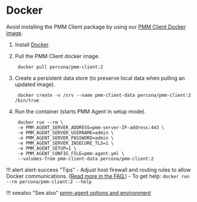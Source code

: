 # Docker

Avoid installing the PMM Client package by using our [PMM Client Docker image](https://hub.docker.com/r/percona/pmm-client/tags/).

1. Install [Docker](https://docs.docker.com/get-docker/).

2. Pull the PMM Client docker image.

	    docker pull percona/pmm-client:2

3. Create a persistent data store (to preserve local data when pulling an updated image).

	    docker create -v /srv --name pmm-client-data percona/pmm-client:2 /bin/true

4. Run the container (starts PMM Agent in setup mode).

	    docker run --rm \
	    -e PMM_AGENT_SERVER_ADDRESS=pmm-server-IP-address:443 \
	    -e PMM_AGENT_SERVER_USERNAME=admin \
	    -e PMM_AGENT_SERVER_PASSWORD=admin \
	    -e PMM_AGENT_SERVER_INSECURE_TLS=1 \
	    -e PMM_AGENT_SETUP=1 \
	    -e PMM_AGENT_CONFIG_FILE=pmm-agent.yml \
	    --volumes-from pmm-client-data percona/pmm-client:2

!!! alert alert-success "Tips"
    - Adjust host firewall and routing rules to allow Docker communications. ([Read more in the FAQ.](../../faq.md#how-do-i-troubleshoot-communication-issues-between-pmm-client-and-pmm-server))
	- To get help: `docker run --rm percona/pmm-client:2 --help`

!!! seealso "See also"
    [pmm-agent options and environment](../../details/commands/pmm-agent.md#options-and-environment)
